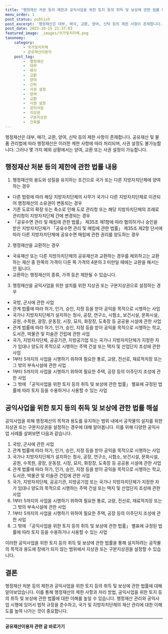 ```yaml
---
title: "행정재산 처분 등의 제한과 공익사업을 위한 토지 등의 취득 및 보상에 관한 법률 해설"
menu_order: 1
post_status: publish
post_excerpt: '행정재산은 대부, 매각, 교환, 양여, 신탁 등의 제한 사항이 존재합니다. 공유재산 및 물품 관리법에 따라 행정재산은 이러한 제한 사항에 따라 처리되며, 사권 설정도 불가능합니다. 그러나 몇 가지 예외 상황에서는 양여, 교환 또는 사권 설정이 가능합니다.'
post_date: 2023-10-15 21:37:03
featured_image: _images/국가및지자체.png
taxonomy:
    category:
        - 국가및지자체
        - 공유재산이용자
    post_tag:
        -  행정재산
        -  대부
        -  매각
        -  교환
        -  양여
        -  신탁
        -  사권 설정
        -  양여
        -  교환
        -  사권 설정
        -  공익사업
        -  지상권
        -  구분지상권
        -  건축물
---
```



행정재산은 대부, 매각, 교환, 양여, 신탁 등의 제한 사항이 존재합니다. 공유재산 및 물품 관리법에 따라 행정재산은 이러한 제한 사항에 따라 처리되며, 사권 설정도 불가능합니다. 그러나 몇 가지 예외 상황에서는 양여, 교환 또는 사권 설정이 가능합니다.

## 행정재산 처분 등의 제한에 관한 법률 내용

1. 행정재산의 용도와 성질을 유지하는 조건으로 국가 또는 다른 지방자치단체에 양여하는 경우
- 다른 법령에 따라 해당 지방자치단체의 사무가 국가나 다른 지방자치단체로 이관되어 행정재산의 소유권이 변동되는 경우
- 기존 도로의 확장 또는 축소로 인해 도로 관리청 또는 해당 지방자치단체의 조례로 관리청이 지방자치단체 간에 변경되는 경우
- 「공유수면 관리 및 매립에 관한 법률」 제35조 제1항에 따라 협의하거나 승인을 받은 지방자치단체가 「공유수면 관리 및 매립에 관한 법률」 제35조 제2항 단서에 따라 다른 지방자치단체에 공유수면 매립에 관한 권리를 양도하는 경우

2. 행정재산을 교환하는 경우
- 국유재산 또는 다른 지방자치단체의 공유재산과 교환하는 경우를 제외하고는 교환하는 재산 중 한쪽의 가격이 다른 쪽 가격의 4분의 3 미만일 때에는 교환을 해서는 안 됩니다.
- 교환하는 행정재산의 종류, 가격 등은 제한될 수 있습니다.

3. 행정재산을 공익사업을 위한 설치를 위한 지상권 또는 구분지상권으로 설정하는 경우
- 국방, 군사에 관한 사업
- 관계 법률에 따라 허가, 인가, 승인, 지정 등을 받아 공익을 목적으로 시행하는 사업
- 국가나 지방자치단체가 설치하는 청사, 공장, 연구소, 시험소, 보건시설, 문화시설, 공원, 수목원, 광장, 운동장, 시장, 묘지, 화장장, 도축장 등 공공용 시설에 관한 사업
- 관계 법률에 따라 허가, 인가, 승인, 지정 등을 받아 공익을 목적으로 시행하는 학교, 도서관, 박물관 및 미술관 건립에 관한 사업
- 국가, 지방자치단체, 공공기관, 지방공기업 또는 국가나 지방자치단체가 지정한 자가 임대나 양도의 목적으로 시행하는 주택 건설 또는 택지 및 산업단지 조성에 관한 사업
- 1부터 5까지의 사업을 시행하기 위하여 필요한 통로, 교량, 전선로, 재료적치장 또는 그 밖의 부속시설에 관한 사업
- 1부터 5까지의 사업을 시행하기 위하여 필요한 주택, 공장 등의 이주단지 조성에 관한 사업
- 그 밖에 「공익사업을 위한 토지 등의 취득 및 보상에 관한 법률」 별표에 규정된 법률에 따라 토지 등을 수용하거나 사용할 수 있는 사업

## 공익사업을 위한 토지 등의 취득 및 보상에 관한 법률 해설

공익사업을 위해 행정재산의 목적과 용도를 유지하는 범위 내에서 공작물의 설치를 위한 지상권 또는 구분지상권을 설정하는 경우에 대해 알아봅니다. 이를 위해 다양한 공익사업 사례를 살펴보면 다음과 같습니다.

1. 국방, 군사에 관한 사업
2. 관계 법률에 따라 허가, 인가, 승인, 지정 등을 받아 공익을 목적으로 시행하는 사업
3. 국가나 지방자치단체가 설치하는 청사, 공장, 연구소, 시험소, 보건시설, 문화시설, 공원, 수목원, 광장, 운동장, 시장, 묘지, 화장장, 도축장 등 공공용 시설에 관한 사업
4. 관계 법률에 따라 허가, 인가, 승인, 지정 등을 받아 공익을 목적으로 시행하는 학교, 도서관, 박물관 및 미술관 건립에 관한 사업
5. 국가, 지방자치단체, 공공기관, 지방공기업 또는 국가나 지방자치단체가 지정한 자가 임대나 양도의 목적으로 시행하는 주택 건설 또는 택지 및 산업단지 조성에 관한 사업
6. 1부터 5까지의 사업을 시행하기 위하여 필요한 통로, 교량, 전선로, 재료적치장 또는 그 밖의 부속시설에 관한 사업
7. 1부터 5까지의 사업을 시행하기 위하여 필요한 주택, 공장 등의 이주단지 조성에 관한 사업
8. 그 밖에 「공익사업을 위한 토지 등의 취득 및 보상에 관한 법률」 별표에 규정된 법률에 따라 토지 등을 수용하거나 사용할 수 있는 사업

이러한 공익사업을 위한 토지 등의 취득 및 보상에 관한 법률을 통해 설치하려는 공작물의 목적과 용도에 장애가 되지 않는 범위에서 지상권 또는 구분지상권을 설정할 수 있습니다.

## 결론

행정재산 처분 등의 제한과 공익사업을 위한 토지 등의 취득 및 보상에 관한 법률에 대해 알아보았습니다. 이를 통해 행정재산의 제한 사항과 처리 방법, 공익사업을 위한 토지 등의 취득 및 보상에 관한 법률에 대한 이해를 높일 수 있습니다. 행정재산 관리와 공익사업 시행에 있어서 법적 규정을 준수하고, 국가 및 지방자치단체의 재산 관리에 대한 이해도를 높여 나가는 것이 중요합니다.
<!-- wp:separator -->
<hr class="wp-block-separator has-alpha-channel-opacity"/>
<!-- /wp:separator -->

<!-- wp:group {"backgroundColor":"base","layout":{"type":"constrained"}} -->
<div class="wp-block-group has-base-background-color has-background"><!-- wp:paragraph {"align":"center","fontSize":"medium"} -->
<p class="has-text-align-center has-large-font-size"><strong>공유재산이용자 관련 글 바로가기</strong></p>
<!-- /wp:paragraph -->


<!-- wp:latest-posts
{"categories":[{"id":1570,"count":19,"description":"","link":"https://uknowlaw.com/category/%ea%b3%b5%ec%9c%a0%ec%9e%ac%ec%82%b0%ec%9d%b4%ec%9a%a9%ec%9e%90/","name":"공유재산이용자","slug":"공유재산이용자","taxonomy":"category","parent":0,"meta":[],"_links":{"self":[{"href":"https://uknowlaw.com/wp-json/wp/v2/categories/1570"}],"collection":[{"href":"https://uknowlaw.com/wp-json/wp/v2/categories"}],"about":[{"href":"https://uknowlaw.com/wp-json/wp/v2/taxonomies/category"}],"wp:post_type":[{"href":"https://uknowlaw.com/wp-json/wp/v2/posts?categories=1570"}],"curies":[{"name":"wp","href":"https://api.w.org/{rel}","templated":true}]}}],"postsToShow":100,"excerptLength":28,"postLayout":"grid","columns":2,"featuredImageAlign":"left","featuredImageSizeSlug":"large","fontSize":"small"} /--></div>
<!-- /wp:group -->